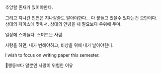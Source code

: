 추앙할 존재가 있어야한다.

그리고 지나간 인연은 지나갈줄도 알아야한다... 다 붙들고 있을수 있다는건 오만이다. 상대의 페이스에 맞춰서. 상대의 안녕을 내 필요보다 우위에 두며.

일상에 스며들다. 스며드는 사람. 

사랑을 하면, 내가 변해야하고, 비상을 위해 내가 날아야한다. 

I wish to focus on writing paper this semester. 

행동보다 말뿐인 사랑이 위험한 이유